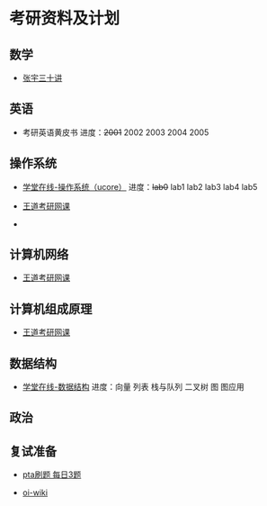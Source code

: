 # 考研资料及计划

## 数学

* [张宇三十讲](https://www.bilibili.com/video/BV1wq4y1w7mW)

## 英语

* 考研英语黄皮书 进度：~~2001~~ 2002 2003 2004 2005

## 操作系统

* [学堂在线-操作系统（ucore）](https://www.xuetangx.com/course/THU08091000267) 进度：~~lab0~~ lab1 lab2 lab3 lab4 lab5

* [王道考研网课](https://www.bilibili.com/video/BV1YE411D7nH)

* [](https://www.bilibili.com/video/BV1Cm4y1d7Ur)

## 计算机网络

* [王道考研网课](https://www.bilibili.com/video/BV19E411D78Q)

## 计算机组成原理

* [王道考研网课](https://www.bilibili.com/video/BV1BE411D7ii)

## 数据结构

* [学堂在线-数据结构](https://www.xuetangx.com/course/THU08091000384) 进度：向量 列表 栈与队列 二叉树 图 图应用

## 政治

## 复试准备

* [pta刷题 每日3题](https://pintia.cn/problem-sets/994805342720868352/problems/type/7)

* [oi-wiki](https://oi-wiki.org/)
